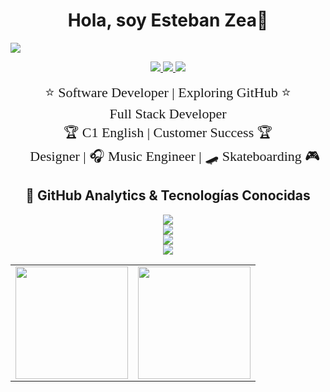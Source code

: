 <div align="center">
  <h1 align="center">Hola, soy Esteban Zea</a>👋</h1>
</div>
<img src="https://i.imgur.com/XkbnyNj.png">
</p>


<p align="center">
  <a href="https://github.com/estebanzeaalvarez">
    <img src="https://img.shields.io/badge/GitHub-000?style=for-the-badge&logo=github&logoColor=white">
  </a>
  <a href="https://discord.com/users/estebanzea777">
    <img src="https://img.shields.io/badge/Discord Profile-5865F2?style=for-the-badge&logo=discord&logoColor=white">
  </a>
  <a href="https://w.app/XOY">
    <img src="https://img.shields.io/badge/WhatsApp-25D366?style=for-the-badge&logo=whatsapp&logoColor=white">
  </a>
</p>


<p align="center">
  <span style="font-family: 'Comic Sans MS', cursive; font-size: 22px;">
    ⭐ Software Developer | Exploring GitHub ⭐<br>
    🚀 Full Stack Developer 🚀<br>
    🏆 C1 English | Customer Success 🏆<br>
    🎨 Designer | 🎧 Music Engineer | 🛹 Skateboarding 🎮
  </span>
</p>


<h2 align="center">🚀 GitHub Analytics & Tecnologías Conocidas</h2>
<p align="center">
  <table>
    <tr>
      <td>
        <a href="https://github.com/estebanzeaalvarez">
          <img height="180em" src="https://github-readme-stats-eight-theta.vercel.app/api?username=estebanzeaalvarez&show_icons=true&theme=algolia&include_all_commits=true&count_private=true"/>
        </a>
      </td>
      <td>
        <a href="https://github.com/estebanzeaalvarez">
          <img height="180em" src="https://github-readme-stats-eight-theta.vercel.app/api/top-langs/?username=estebanzeaalvarez&layout=compact&langs_count=8&theme=algolia"/>
        </a>
      </td>
    </tr>
    <tr>
   <p align="center">
  <a href="https://skillicons.dev">
    <img src="https://skillicons.dev/icons?i=androidstudio,c,cs,cpp,java,php,flutter" />
    <br>
    <img src="https://skillicons.dev/icons?i=py,dotnet,html,css,js,nodejs,sqlite" />
    <br>
    <img src="https://skillicons.dev/icons?i=firebase,git,github,docker,postman,materialui,vscode" />
    <br>
    <img src="https://skillicons.dev/icons?i=linux,ai,ps" />
  </a>
</p>
</p>

</p>
